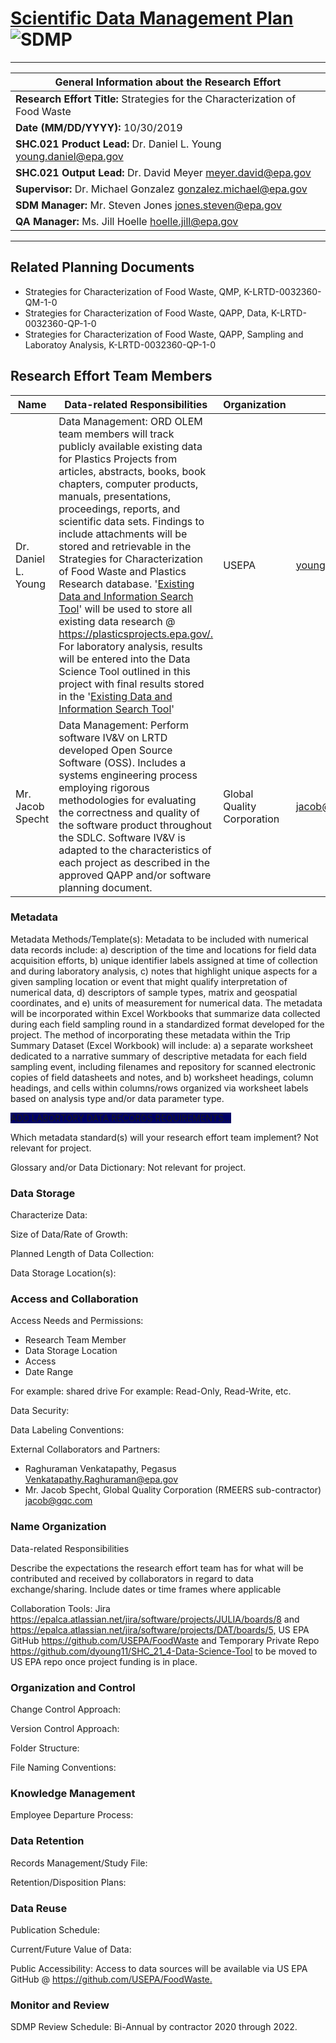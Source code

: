 # [Scientific Data Management Plan](https://intranet.ord.epa.gov/scientific-data-management) ![SDMP](https://www.epa.gov/sites/production/files/2013-06/epa_seal_verysmall_trim.gif)

***
|**General Information about the Research Effort**  |
|--------------------------------------------------|
| **Research Effort Title:** Strategies for the Characterization of Food Waste |
| **Date (MM/DD/YYYY):** 10/30/2019 |
| **SHC.021 Product Lead:** Dr. Daniel L. Young <young.daniel@epa.gov> |
| **SHC.021 Output Lead:** Dr. David Meyer <meyer.david@epa.gov>  |
| **Supervisor:** Dr. Michael Gonzalez <gonzalez.michael@epa.gov>  |
| **SDM Manager:** Mr. Steven Jones <jones.steven@epa.gov>  |
| **QA Manager:** Ms. Jill Hoelle <hoelle.jill@epa.gov>  |

***

## Related Planning Documents

* Strategies for Characterization of Food Waste, QMP, K-LRTD-0032360-QM-1-0
* Strategies for Characterization of Food Waste, QAPP, Data, K-LRTD-0032360-QP-1-0
* Strategies for Characterization of Food Waste, QAPP, Sampling and Laboratoy Analysis, K-LRTD-0032360-QP-1-0

## Research Effort Team Members

| Name                 | Data-related Responsibilities | Organization | Contact   |
|----------------------|-------------------------------|--------------|-----------|
|  Dr. Daniel L. Young | Data Management: ORD OLEM team members will track publicly available existing data for Plastics Projects from articles, abstracts, books, book chapters, computer products, manuals, presentations, proceedings, reports, and scientific data sets. Findings to include attachments will be stored and retrievable in the Strategies for Characterization of Food Waste and Plastics Research database. '[Existing Data and Information Search Tool](https://plasticsprojects.epa.gov)' will be used to store all existing data research @ <https://plasticsprojects.epa.gov/.> For laboratory analysis, results will be entered into the Data Science Tool outlined in this project with final results stored in the '[Existing Data and Information Search Tool](https://plasticsprojects.epa.gov)'  |  USEPA |  <young.daniel@epa.gov> |
|  Mr. Jacob Specht | Data Management: Perform software IV&V on LRTD developed Open Source Software (OSS). Includes a systems engineering process employing rigorous methodologies for evaluating the correctness and quality of the software product throughout the SDLC. Software IV&V is adapted to the characteristics of each project as described in the approved QAPP and/or software planning document.  | Global Quality Corporation  | <jacob@gqc.com>  |

### Metadata

Metadata Methods/Template(s): Metadata to be included with numerical data records include: a) description of the time and locations for field data acquisition efforts, b) unique identifier labels assigned at time of collection and during laboratory analysis, c) notes that highlight unique aspects for a given sampling location or event that might qualify interpretation of numerical data, d) descriptors of sample types, matrix and geospatial coordinates, and e) units of measurement for numerical data. The metadata will be incorporated within Excel Workbooks that summarize data collected during each field sampling round in a standardized format developed for the project. The method of incorporating these metadata within the Trip Summary Dataset (Excel Workbook) will include: a) a separate worksheet dedicated to a narrative summary of descriptive metadata for each field sampling event, including filenames and repository for scanned electronic copies of field datasheets and notes, and b) worksheet headings, column headings, and cells within columns/rows organized via worksheet labels based on analysis type and/or data parameter type.

<span style="background-color: #000066">ADD LABORTORY DATA RECORDS REQUIREMENTS...</span>

Which metadata standard(s) will your research effort team implement? Not relevant for project.

Glossary and/or Data Dictionary: Not relevant for project.

### Data Storage

Characterize Data:

Size of Data/Rate of Growth:

Planned Length of Data Collection:

Data Storage Location(s):

### Access and Collaboration

Access Needs and Permissions:

* Research Team Member
* Data Storage Location
* Access
* Date Range

For example: shared drive
For example: Read-Only, Read-Write, etc.

Data Security:

Data Labeling Conventions:

External Collaborators and Partners:

* Raghuraman Venkatapathy, Pegasus <Venkatapathy.Raghuraman@epa.gov>
* Mr. Jacob Specht, Global Quality Corporation (RMEERS sub-contractor) <jacob@gqc.com>

### Name Organization

Data-related Responsibilities

Describe the expectations the research effort team has for what will be contributed and received by collaborators in regard to data exchange/sharing. Include dates or time frames where applicable

Collaboration Tools: Jira <https://epalca.atlassian.net/jira/software/projects/JULIA/boards/8> and <https://epalca.atlassian.net/jira/software/projects/DAT/boards/5,> US EPA GitHub <https://github.com/USEPA/FoodWaste> and Temporary Private Repo <https://github.com/dyoung11/SHC_21_4-Data-Science-Tool> to be moved to US EPA repo once project funding is in place.

### Organization and Control

Change Control Approach:

Version Control Approach:

Folder Structure:

File Naming Conventions:

### Knowledge Management

Employee Departure Process:

### Data Retention

Records Management/Study File:

Retention/Disposition Plans:

### Data Reuse

Publication Schedule:

Current/Future Value of Data:

Public Accessibility: Access to data sources will be available via US EPA GitHub @ <https://github.com/USEPA/FoodWaste.>

### Monitor and Review

SDMP Review Schedule: Bi-Annual by contractor 2020 through 2022.
